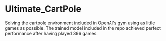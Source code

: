 # Ultimate_CartPole

Solving the cartpole environment included in OpenAI's gym using as little games as possible. The trained model included in the repo achieved perfect performance after having played 396 games.
